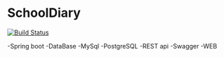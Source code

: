 # SchoolDiary

[![Build Status](https://travis-ci.org/berezinvv/SchoolDiary.svg?branch=master)](https://travis-ci.org/berezinvv/SchoolDiary)


-Spring boot
-DataBase
	-MySql
	-PostgreSQL
-REST api
-Swagger
-WEB